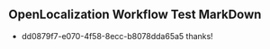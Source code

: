 ## OpenLocalization Workflow Test MarkDown
* dd0879f7-e070-4f58-8ecc-b8078dda65a5 thanks!

<!--HONumber=Aug16_HO4-->


